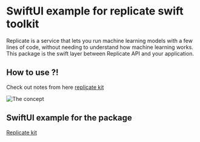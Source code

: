 # SwiftUI example for replicate swift toolkit

Replicate is a service that lets you run machine learning models with a few lines of code, without needing to understand how machine learning works. This package is the swift layer between Replicate API and your application.
 
 ## How to use ?! 
 Check out notes from here 
 [replicate kit](https://github.com/swiftuiux/replicate-kit-swift)
 
  ![The concept](https://github.com/swiftuiux/replicate-kit-swift/blob/main/img/image_01.png) 

## SwiftUI example for the package

 [Replicate kit](https://github.com/swiftuiux/replicate-kit-swift)
